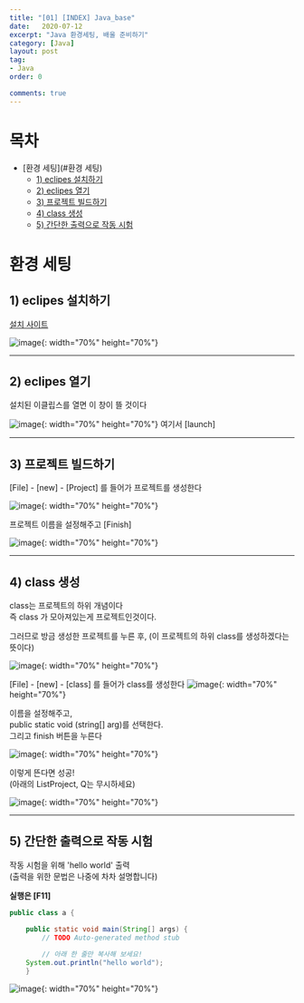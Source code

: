 ```yaml
---
title: "[01] [INDEX] Java_base"
date:   2020-07-12
excerpt: "Java 환경세팅, 배울 준비하기"
category: [Java]
layout: post
tag:
- Java
order: 0

comments: true
---
```


# 목차

- [환경 세팅](#환경 세팅)
  * [1) eclipes 설치하기](#1\)-eclipes-설치하기)
  * [2) eclipes 열기](#2\)-eclipes-열기)
  * [3) 프로젝트 빌드하기](#3\)-프로젝트-빌드하기)
  * [4) class 생성](#4\)-class-생성)
  * [5) 간단한 출력으로 작동 시험](#5\)-간단한-출력으로-작동-시험)






# 환경 세팅

## 1) eclipes 설치하기  

[설치 사이트](https://www.eclipse.org/downloads/)

![image](https://user-images.githubusercontent.com/76824611/114295833-a6673480-9ae2-11eb-94aa-df3673e2854a.png){: width="70%" height="70%"}
 

---
 
 
## 2) eclipes 열기  

설치된 이클립스를 열면 이 창이 뜰 것이다

![image](https://user-images.githubusercontent.com/76824611/114295848-cbf43e00-9ae2-11eb-80eb-08e0217cd2cf.png){: width="70%" height="70%"}
여기서 [launch]

---

## 3) 프로젝트 빌드하기  
[File] - [new] - [Project] 를 들어가 프로젝트를 생성한다

![image](https://user-images.githubusercontent.com/76824611/114295911-48871c80-9ae3-11eb-87fb-300e62f89682.png){: width="70%" height="70%"}



프로젝트 이름을 설정해주고 [Finish]


![image](https://user-images.githubusercontent.com/76824611/114296026-ef6bb880-9ae3-11eb-86ee-ee9483d4aa65.png){: width="70%" height="70%"}


---



## 4) class 생성  
class는 프로젝트의 하위 개념이다  
즉 class 가 모아져있는게 프로젝트인것이다.  


그러므로 방금 생성한 프로젝트를 누른 후, 
(이 프로젝트의 하위 class를 생성하겠다는 뜻이다)



![image](https://user-images.githubusercontent.com/76824611/114296131-6c972d80-9ae4-11eb-8056-eb456150dc4b.png){: width="70%" height="70%"}

[File] - [new] - [class] 를 들어가 class를 생성한다
![image](https://user-images.githubusercontent.com/76824611/114296162-92243700-9ae4-11eb-8a72-e77912423ab6.png){: width="70%" height="70%"}

이름을 설정해주고,   
public static void (string[] arg)를 선택한다.  
그리고 finish 버튼을 누른다

![image](https://user-images.githubusercontent.com/76824611/114296179-be3fb800-9ae4-11eb-8538-a265f9b5be2a.png){: width="70%" height="70%"}

이렇게 뜬다면 성공!  
(아래의 ListProject, Q는 무시하세요)

![image](https://user-images.githubusercontent.com/76824611/114296239-29898a00-9ae5-11eb-8559-e0bbb145c10e.png){: width="70%" height="70%"}

----


## 5) 간단한 출력으로 작동 시험  

작동 시험을 위해 'hello world' 출력   
(출력을 위한 문법은 나중에 차차 설명합니다)

**실행은 [F11]**

```java
public class a {

	public static void main(String[] args) {
	 	// TODO Auto-generated method stub
  
        // 아래 한 줄만 복사해 보세요!
	System.out.println("hello world");
	}
```

![image](https://user-images.githubusercontent.com/76824611/114296481-876aa180-9ae6-11eb-9d9a-3491442f829c.png){: width="70%" height="70%"}

